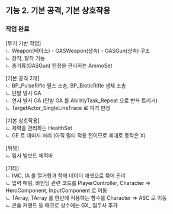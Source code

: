 ## 기능 2. 기본 공격, 기본 상호작용
### 작업 완료

[무기 기반 작업] <br/>
ㄴ Weapon(베이스) - GASWeapon(상속) - GASGun(상속) 구조 <br/>
ㄴ 장착, 탈착 기능 <br/>
ㄴ 총기류(GASGun) 탄창을 관리하는 AmmoSet <br/>

[기본 공격 2개] <br/>
ㄴ BP_PulseRifle 펄스 소총, BP_BioticRifle 생체 소총 <br/>
ㄴ 단발 발사 GA <br/>
ㄴ 연사 발사 GA (단발 GA 를 AbilitiyTask_Repeat 으로 반복 트리거) <br/>
ㄴ TargetActor_SingleLineTrace 로 피격 판정 <br/>

[기본 상호작용] <br/>
ㄴ 체력을 관리하는 HealthSet <br/>
ㄴ GE 로 데미지 처리 (아직 멀티 적용 전이므로 제대로 동작은 X) <br/>

[위젯] <br/>
ㄴ 임시 빌보드 체력바 <br/>

[기타] <br/>
ㄴ IMC, IA 를 열거형과 함께 데이터 애셋으로 묶어 관리 <br/>
ㄴ 입력 매핑, 바인딩 관련 코드를 PlayerController, Character => HeroComponent, InputComponent 로 이동 <br/>
ㄴ TArray<GA>, TArray<GE> 를 한번에 적용하는 함수를 Character => ASC 로 이동 <br/>
ㄴ 콘솔 커맨드 등 매크로 상수에는 GX_ 접두사 추가

